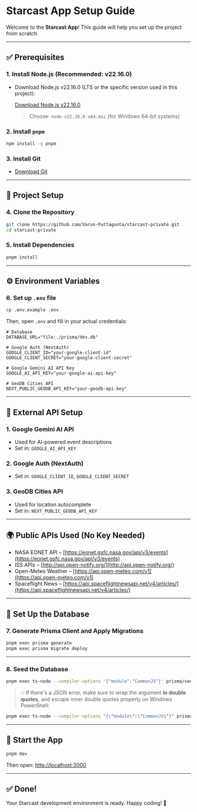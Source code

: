 # Starcast App Setup Guide

Welcome to the **Starcast App**! This guide will help you set up the project from scratch.

---

## ✅ Prerequisites

### 1. Install Node.js (Recommended: **v22.16.0**)

- Download Node.js v22.16.0 (LTS or the specific version used in this project):

  [Download Node.js v22.16.0](https://nodejs.org/dist/v22.16.0/)

  > Choose: `node-v22.16.0-x64.msi` (for Windows 64-bit systems)

### 2. Install `pnpm`

```bash
npm install -g pnpm
```

### 3. Install Git

- [Download Git](https://git-scm.com/downloads)

---

## 🔧 Project Setup

### 4. Clone the Repository

```bash
git clone https://github.com/Varun-Puttagunta/starcast-private.git
cd starcast-private
```

### 5. Install Dependencies

```bash
pnpm install
```

---

## ⚙️ Environment Variables

### 6. Set up `.env` file

```bash
cp .env.example .env
```

Then, open `.env` and fill in your actual credentials:

```env
# Database
DATABASE_URL="file:./prisma/dev.db"

# Google Auth (NextAuth)
GOOGLE_CLIENT_ID="your-google-client-id"
GOOGLE_CLIENT_SECRET="your-google-client-secret"

# Google Gemini AI API Key
GOOGLE_AI_API_KEY="your-google-ai-api-key"

# GeoDB Cities API
NEXT_PUBLIC_GEODB_API_KEY="your-geodb-api-key"
```

---

## 🔑 External API Setup

### 1. **Google Gemini AI API**
- Used for AI-powered event descriptions
- Set in: `GOOGLE_AI_API_KEY`

### 2. **Google Auth (NextAuth)**
- Set in: `GOOGLE_CLIENT_ID`, `GOOGLE_CLIENT_SECRET`

### 3. **GeoDB Cities API**
- Used for location autocomplete
- Set in: `NEXT_PUBLIC_GEODB_API_KEY`

---

## 🌍 Public APIs Used (No Key Needed)

- NASA EONET API – [https://eonet.gsfc.nasa.gov/api/v3/events](https://eonet.gsfc.nasa.gov/api/v3/events)
- ISS APIs – [http://api.open-notify.org/](http://api.open-notify.org/)
- Open-Meteo Weather – [https://api.open-meteo.com/v1](https://api.open-meteo.com/v1)
- Spaceflight News – [https://api.spaceflightnewsapi.net/v4/articles/](https://api.spaceflightnewsapi.net/v4/articles/)

---

## 🧱 Set Up the Database

### 7. Generate Prisma Client and Apply Migrations

```bash
pnpm exec prisma generate
pnpm exec prisma migrate deploy
```

---

### 8. Seed the Database

```bash
pnpm exec ts-node --compiler-options '{"module":"CommonJS"}' prisma/seed.ts
```

> 💡 If there's a JSON error, make sure to wrap the argument **in double quotes**, and escape inner double quotes properly on Windows PowerShell:
```bash
pnpm exec ts-node --compiler-options "{\"module\":\"CommonJS\"}" prisma/seed.ts
```

---

## 🚀 Start the App

```bash
pnpm dev
```

Then open: [http://localhost:3000](http://localhost:3000)

---

## ✅ Done!

Your Starcast development environment is ready. Happy coding! 🚀
